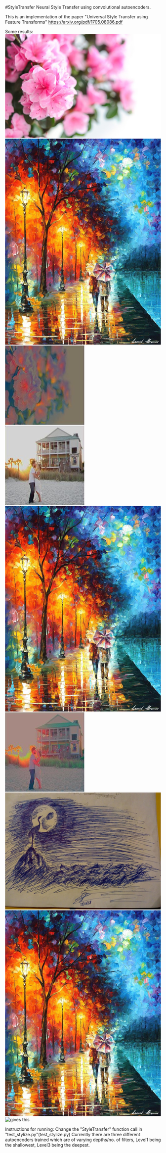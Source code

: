 #StyleTransfer
Neural Style Transfer using convolutional autoencoders.

This is an implementation of the paper "Universal Style Transfer using Feature Transforms" https://arxiv.org/pdf/1705.08086.pdf


Some results:
![This](sample/content_imgs/original/pexels-photo-1004684.jpeg)
![Plus](sample/style_imgs/original/LOVE-BY-THE-PALETTE.jpg)
![gives this](sample/examples/1.jpeg)
![This](sample/examples/11.jpeg)
![Plus](sample/style_imgs/original/LOVE-BY-THE-PALETTE.jpg)
![gives this](sample/examples/7.jpeg)
![This](sample/content_imgs/original/IMG_20180628_222617.jpg)
![Plus](sample/style_imgs/original/LOVE-BY-THE-PALETTE.jpg)
![gives this](sample/exampleslvl3.jpeg)


Instructions for running:
Change the "StyleTransfer" function call in "test_stylize.py"(test_stylize.py)
Currently there are three different autoencoders trained which are of varying depths/no. of filters,
Level1 being the shallowest, Level3 being the deepest.

